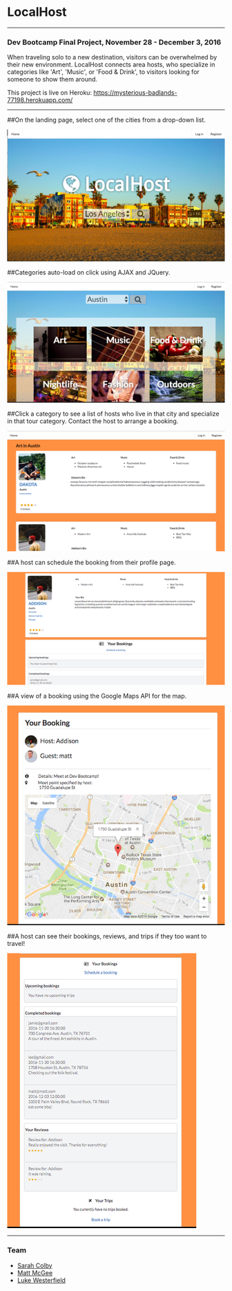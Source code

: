 # LocalHost
___
### Dev Bootcamp Final Project, November 28 - December 3, 2016
When traveling solo to a new destination, visitors can be overwhelmed by their new environment. LocalHost connects area hosts, who specialize in categories like 'Art', 'Music', or 'Food & Drink', to visitors looking for someone to show them around.

This project is live on Heroku: https://mysterious-badlands-77198.herokuapp.com/
___
##On the landing page, select one of the cities from a drop-down list.

![Homepage View](readme-assets/home.png)

##Categories auto-load on click using AJAX and JQuery.

![Tour categories](readme-assets/categories.png)

##Click a category to see a list of hosts who live in that city and specialize in that tour category. Contact the host to arrange a booking.

![List of host profiles](readme-assets/hosts.png)

##A host can schedule the booking from their profile page.

![Host profile view](readme-assets/bio.png)

##A view of a booking using the Google Maps API for the map.

![Single booking view](readme-assets/booking.png)

##A host can see their bookings, reviews, and trips if they too want to travel!

![Single booking view](readme-assets/bookings-reviews.png)

___
### Team
- [Sarah Colby](https://github.com/vernistage)
- [Matt McGee](https://github.com/m-mcgee)
- [Luke Westerfield](https://github.com/lsw0011)
